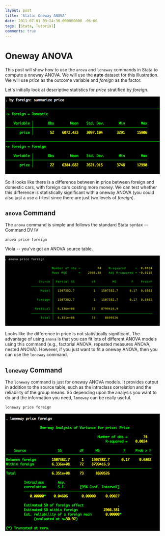```yaml
---
layout: post
title: 'Stata: Oneway ANOVA'
date: 2011-07-01 03:24:36.000000000 -06:00
tags: [Stata, Tutorial]
comments: true
---
```

# Oneway ANOVA

This post will show how to use the `anova` and `loneway` commands in Stata to compute a oneway ANOVA.
We will use the **auto** dataset for this illustration. We will use *price* as the outcome variable and *foreign* as the factor.

Let's initially look at descriptive statistics for *price* stratified by *foreign*.

![Results-auto_dta_.jpg](/assets/Results-auto_dta.jpg)

So it looks like there is a difference between in price between foreign and domestic cars, with foreign cars costing more money. We can test whether this difference is statistically significant with a oneway ANOVA (you could also just a use a t-test since there are just two levels of *foreign*).

## `anova` Command

The `anova` command is simple and follows the standard Stata syntax -- Command DV IV

	anova price foreign

Viola -- you've got an ANOVA source table.

![anova_oneway_auto.png](/assets/anova_oneway_auto.png)

Looks like the difference in price is not statistically significant. The advantage of using `anova` is that you can fit lots of different ANOVA models using this command (e.g., factorial ANOVA, repeated measures ANOVA, nested ANOVA). However, if you just want to fit a oneway ANOVA, then you can use the `loneway` command.

## `loneway` Command

The `loneway` command is just for oneway ANOVA models. It provides output in addition to the source table, such as the intraclass correlation and the reliability of the group means. So depending upon the analysis you want to do and the information you need, `loneway` can be really useful.

	loneway price foreign

![Results-auto_dta-2.jpg](/assets/Results-auto_dta-2.jpg)

